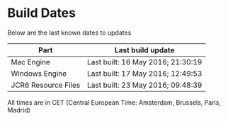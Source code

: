 # Build Dates

Below are the last known dates to updates

Part | Last build update
-----|-----
Mac Engine | Last built: 16 May 2016; 21:30:19
Windows Engine | Last built: 17 May 2016; 12:49:53
JCR6 Resource Files | Last built: 23 May 2016; 09:48:39
All times are in CET (Central European Time: Amsterdam, Brussels, Paris, Madrid)



